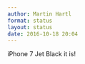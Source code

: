 ```yaml
---
author: Martin Hartl
format: status
layout: status
date: 2016-10-18 20:04
---
```

iPhone 7 Jet Black it is!